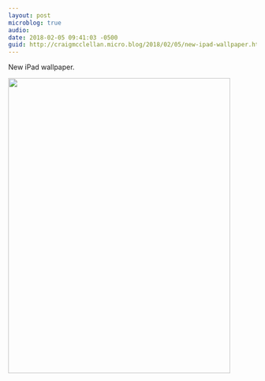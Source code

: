 ```yaml
---
layout: post
microblog: true
audio: 
date: 2018-02-05 09:41:03 -0500
guid: http://craigmcclellan.micro.blog/2018/02/05/new-ipad-wallpaper.html
---
```

New iPad wallpaper.

<img src="http://craigmcclellan.com/uploads/2018/6029c0a27a.jpg" width="450" height="600" />

